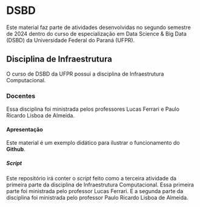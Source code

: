 # DSBD
Este material faz parte de atividades desenvolvidas no segundo semestre de 2024 dentro do curso de especialização em Data Science & Big Data (DSBD) da Universidade Federal do Paraná (UFPR).
## Disciplina de Infraestrutura
O curso de DSBD da UFPR possui a disciplina de Infraestrutura Computacional.
### Docentes
Essa disciplina foi ministrada pelos professores Lucas Ferrari e Paulo Ricardo Lisboa de Almeida.
#### Apresentação
Este material é um exemplo didático para ilustrar o funcionamento do **Github**. 
##### Script
Este repositório irá conter o *script* feito como a terceira atividade da primeira parte da disciplina de Infraestrutura Computacional. Essa primeira parte foi ministrada pelo professor Lucas Ferrari.
E a segunda parte da disciplina foi ministrada pelo professor Paulo Ricardo Lisboa de Almeida.
